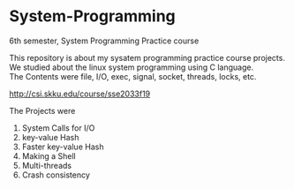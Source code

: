 # System-Programming
6th semester, System Programming Practice course

This repository is about my sysatem programming practice course projects.<br>
We studied about the linux system programming using C language.<br>
The Contents were file, I/O, exec, signal, socket, threads, locks, etc.<br>

http://csi.skku.edu/course/sse2033f19

The Projects were<br>
1. System Calls for I/O
2. key-value Hash
3. Faster key-value Hash
4. Making a Shell
5. Multi-threads
6. Crash consistency
